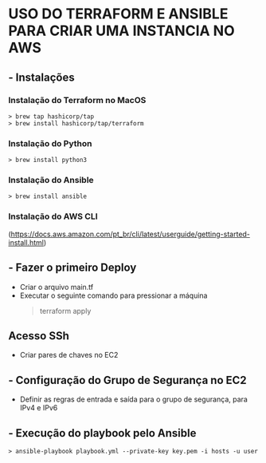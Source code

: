 # USO DO TERRAFORM E ANSIBLE PARA CRIAR UMA INSTANCIA NO AWS


## - Instalações

### Instalação do Terraform no MacOS
	> brew tap hashicorp/tap
	> brew install hashicorp/tap/terraform

### Instalação do Python
	> brew install python3

### Instalação do Ansible
	> brew install ansible

### Instalação do AWS CLI
(https://docs.aws.amazon.com/pt_br/cli/latest/userguide/getting-started-install.html)

## - Fazer o primeiro Deploy

- Criar o arquivo main.tf
- Executar o seguinte comando para pressionar a máquina 
	> terraform apply

## Acesso SSh

- Criar pares de chaves no EC2

## - Configuração do Grupo de Segurança no EC2

- Definir as regras de entrada e saída para o grupo de segurança, para IPv4 e IPv6

## - Execução do playbook pelo Ansible

	> ansible-playbook playbook.yml --private-key key.pem -i hosts -u user